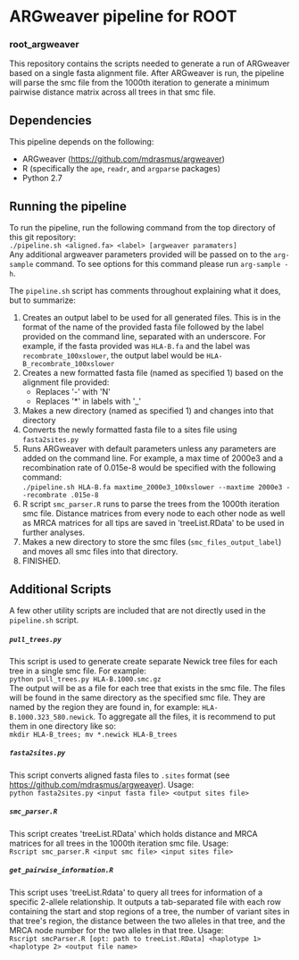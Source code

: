 # ARGweaver pipeline for ROOT
### root_argweaver

This repository contains the scripts needed to generate a run of ARGweaver based on a single fasta alignment file. After 
ARGweaver is run, the pipeline will parse the smc file from the 1000th iteration to generate a minimum pairwise distance 
matrix across all trees in that smc file.

## Dependencies

This pipeline depends on the following:
- ARGweaver (https://github.com/mdrasmus/argweaver)
- R (specifically the `ape`, `readr`, and `argparse` packages)
- Python 2.7

## Running the pipeline

To run the pipeline, run the following command from the top directory of this git repository:  
     `./pipeline.sh <aligned.fa> <label> [argweaver paramaters]`  
Any additional argweaver parameters provided will be passed on to the `arg-sample` command. To see options for this command 
please run `arg-sample -h`.

The `pipeline.sh` script has comments throughout explaining what it does, but to summarize:
1. Creates an output label to be used for all generated files. This is in the format of the name of the provided fasta file followed by the label provided on the command line, separated with an underscore. For example, if the fasta provided was `HLA-B.fa` and the label was `recombrate_100xslower`, the output label would be `HLA-B_recombrate_100xslower`
2. Creates a new formatted fasta file (named as specified 1) based on the alignment file provided:
   - Replaces '-' with 'N'
   - Replaces '*' in labels with '_'
3. Makes a new directory (named as specified 1) and changes into that directory
4. Converts the newly formatted fasta file to a sites file using `fasta2sites.py`
5. Runs ARGweaver with default parameters unless any parameters are added on the command line. For example, a max time of 2000e3 and a recombination rate of 0.015e-8 would be specified with the following command:  
     `./pipeline.sh HLA-B.fa maxtime_2000e3_100xslower --maxtime 2000e3 --recombrate .015e-8`  
6. R script `smc_parser.R` runs to parse the trees from the 1000th iteration smc file. Distance matrices from every node to each other node as well as MRCA matrices for all tips are saved in 'treeList.RData' to be used in further analyses.
7. Makes a new directory to store the smc files (`smc_files_output_label`) and moves all smc files into that directory.
8. FINISHED.

## Additional Scripts

A few other utility scripts are included that are not directly used in the `pipeline.sh` script.

##### `pull_trees.py`
This script is used to generate create separate Newick tree files for each tree in a single smc file. For example:  
`python pull_trees.py HLA-B.1000.smc.gz`  
The output will be as a file for each tree that exists in the smc file. The files will be found in the same directory as the 
specified smc file. They are named by the region they are found in, for example: `HLA-B.1000.323_580.newick`. To aggregate all 
the files, it is recommend to put them in one directory like so:\
     `mkdir HLA-B_trees; mv *.newick HLA-B_trees`

##### `fasta2sites.py`
This script converts aligned fasta files to `.sites` format (see https://github.com/mdrasmus/argweaver). Usage:  
     `python fasta2sites.py <input fasta file> <output sites file>`
   
##### `smc_parser.R`
This script creates 'treeList.RData' which holds distance and MRCA matrices for all trees in the 1000th iteration smc file. Usage:  
     `Rscript smc_parser.R <input smc file> <input sites file>`

##### `get_pairwise_information.R`
This script uses 'treeList.Rdata' to query all trees for information of a specific 2-allele relationship. It outputs a tab-separated file with each row containing the start and stop regions of a tree, the number of variant sites in that tree's region, the distance between the two alleles in that tree, and the MRCA node number for the two alleles in that tree. Usage:  
     `Rscript smcParser.R [opt: path to treeList.RData] <haplotype 1> <haplotype 2> <output file name>`
